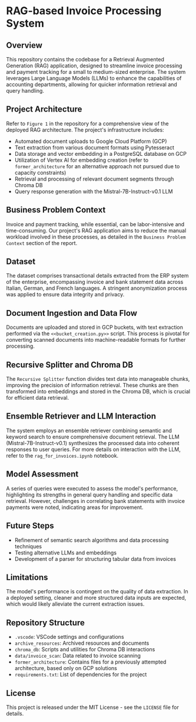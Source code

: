 # RAG-based Invoice Processing System

## Overview

This repository contains the codebase for a Retrieval Augmented Generation (RAG) application, designed to streamline invoice processing and payment tracking for a small to medium-sized enterprise. The system leverages Large Language Models (LLMs) to enhance the capabilities of accounting departments, allowing for quicker information retrieval and query handling.

## Project Architecture

Refer to `Figure 1` in the repository for a comprehensive view of the deployed RAG architecture. The project's infrastructure includes:

- Automated document uploads to Google Cloud Platform (GCP)
- Text extraction from various document formats using Pytesseract
- Data storage and vector embedding in a PostgreSQL database on GCP
- Utilization of Vertex AI for embedding creation (refer to `former_architecture` for an alternative approach not pursued due to capacity constraints)
- Retrieval and processing of relevant document segments through Chroma DB
- Query response generation with the Mistral-7B-Instruct-v0.1 LLM

## Business Problem Context

Invoice and payment tracking, while essential, can be labor-intensive and time-consuming. Our project's RAG application aims to reduce the manual workload involved in these processes, as detailed in the `Business Problem Context` section of the report.

## Dataset

The dataset comprises transactional details extracted from the ERP system of the enterprise, encompassing invoice and bank statement data across Italian, German, and French languages. A stringent anonymization process was applied to ensure data integrity and privacy.

## Document Ingestion and Data Flow

Documents are uploaded and stored in GCP buckets, with text extraction performed via the `<<bucket_creation.py>>` script. This process is pivotal for converting scanned documents into machine-readable formats for further processing.

## Recursive Splitter and Chroma DB

The `Recursive Splitter` function divides text data into manageable chunks, improving the precision of information retrieval. These chunks are then transformed into embeddings and stored in the Chroma DB, which is crucial for efficient data retrieval.

## Ensemble Retriever and LLM Interaction

The system employs an ensemble retriever combining semantic and keyword search to ensure comprehensive document retrieval. The LLM (Mistral-7B-Instruct-v0.1) synthesizes the processed data into coherent responses to user queries. For more details on interaction with the LLM, refer to the `rag_for_invoices.ipynb` notebook.

## Model Assessment

A series of queries were executed to assess the model's performance, highlighting its strengths in general query handling and specific data retrieval. However, challenges in correlating bank statements with invoice payments were noted, indicating areas for improvement.

## Future Steps

- Refinement of semantic search algorithms and data processing techniques
- Testing alternative LLMs and embeddings
- Development of a parser for structuring tabular data from invoices

## Limitations

The model's performance is contingent on the quality of data extraction. In a deployed setting, cleaner and more structured data inputs are expected, which would likely alleviate the current extraction issues.

## Repository Structure

- `.vscode`: VSCode settings and configurations
- `archive_resources`: Archived resources and documents
- `chroma_db`: Scripts and utilities for Chroma DB interactions
- `data/invoice_scan`: Data related to invoice scanning
- `former_architecture`: Contains files for a previously attempted architecture, based only on GCP solutions
- `requirements.txt`: List of dependencies for the project


## License

This project is released under the MIT License - see the `LICENSE` file for details.

